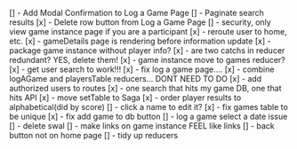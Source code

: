 [] - Add Modal Confirmation to Log a Game Page 
[] - Paginate search results
[x] - Delete row button from Log a Game Page
[] - security, only view game instance page if you are a participant
[x] - reroute user to home, etc.
[x] - gameDetails page is rendering before information update
[x] - package game instance without player info?
[x] - are two catchs in reducer redundant?  YES, delete them!
[x] - game instance move to games reducer?
[x] - get user search to work!!!
[x] - fix log a game page....
[x] - combine logAGame and playersTable reducers... DONT NEED TO DO
[x] - add authorized users to routes
[x] - one search that hits my game DB, one that hits API
[x] - move setTable to Saga
[x] - order player results to alphabetical(did by score)
[] - click a name to edit it?
[x] - fix games table to be unique
[x] - fix add game to db button
[] - log a game select a date issue
[] - delete swal
[] - make links on game instance FEEL like links
[] - back button not on home page
[] - tidy up reducers